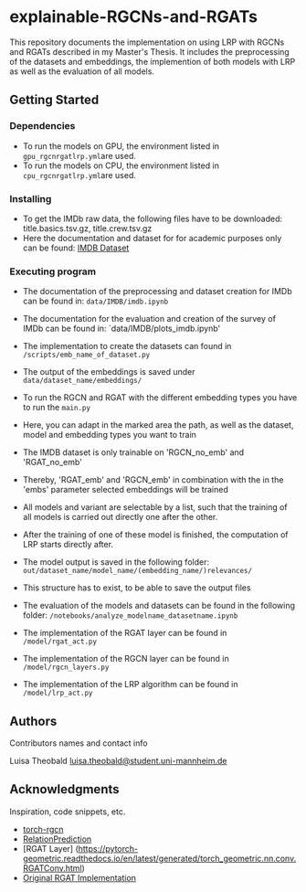 # explainable-RGCNs-and-RGATs

This repository documents the implementation on using LRP with RGCNs and RGATs described in my Master's Thesis. 
It includes the preprocessing of the datasets and embeddings, the implemention of both models with LRP as well as the evaluation of all models.


## Getting Started

### Dependencies

* To run the models on GPU, the environment listed in `gpu_rgcnrgatlrp.yml`are used.
* To run the models on CPU, the environment listed in `cpu_rgcnrgatlrp.yml`are used.

### Installing

* To get the IMDb raw data, the following files have to be downloaded: title.basics.tsv.gz, title.crew.tsv.gz
* Here the documentation and dataset for for academic purposes only can be found: [IMDB Dataset](https://developer.imdb.com/non-commercial-datasets/)


### Executing program

* The documentation of the preprocessing and dataset creation for IMDb can be found in: `data/IMDB/imdb.ipynb`
* The documentation for the evaluation and creation of the survey of IMDb can be found in: `data/IMDB/plots_imdb.ipynb'
* The implementation to create the datasets can found in `/scripts/emb_name_of_dataset.py`
* The output of the embeddings is saved under `data/dataset_name/embeddings/`
* To run the RGCN and RGAT with the different embedding types you have to run the `main.py`
* Here, you can adapt in the marked area the path, as well as the dataset, model and embedding types you want to train
* The IMDB dataset is only trainable on 'RGCN_no_emb' and 'RGAT_no_emb'
* Thereby, 'RGAT_emb' and 'RGCN_emb' in combination with the in the 'embs' parameter selected embeddings will be trained
* All models and variant are selectable by a list, such that the training of all models is carried out directly one after the other.
* After the training of one of these model is finished, the computation of LRP starts directly after.
* The model output is saved in the following folder: `out/dataset_name/model_name/(embedding_name/)relevances/`
* This structure has to exist, to be able to save the output files

* The evaluation of the models and datasets can be found in the following folder: `/notebooks/analyze_modelname_datasetname.ipynb`


* The implementation of the RGAT layer can be found in `/model/rgat_act.py`
* The implementation of the RGCN layer can be found in `/model/rgcn_layers.py`
* The implementation of the LRP algorithm can be found in `/model/lrp_act.py`


## Authors

Contributors names and contact info

Luisa Theobald
luisa.theobald@student.uni-mannheim.de


## Acknowledgments

Inspiration, code snippets, etc.
* [torch-rgcn](https://github.com/thiviyanT/torch-rgcn)
* [RelationPrediction](https://github.com/MichSchli/RelationPrediction)
* [RGAT Layer] (https://pytorch-geometric.readthedocs.io/en/latest/generated/torch_geometric.nn.conv.RGATConv.html)
* [Original RGAT Implementation](https://github.com/babylonhealth/rgat)

